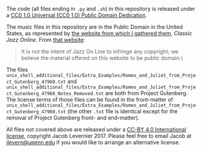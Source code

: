 The code (all files ending in `.py` and `.sh`) in this repository is released under a [CC0 1.0 Universal (CC0 1.0) Public Domain Dedication](https://creativecommons.org/publicdomain/zero/1.0/).

The music files in this repository are in the Public Domain in the United States, as represented by [the website from which I gathered them](http://www.jazz-on-line.com/artists/Dave_Brubeck.htm), *Classic Jazz Online.* From [that website](http://www.jazz-on-line.com/Miscelleanous.htm):

> It is not the intent of Jazz On Line to infringe any copyright; we believe the material offered on this website to be public domain.\

The files `unix_shell_additional_files/Extra_Examples/Romeo_and_Juliet_from_Project_Gutenberg_47960.txt` and `unix_shell_additional_files/Extra_Examples/Romeo_and_Juliet_from_Project_Gutenberg_47960_Notes_Removed.txt` are both from Project Gutenberg. The license terms of those files can be found in the front-matter of `unix_shell_additional_files/Extra_Examples/Romeo_and_Juliet_from_Project_Gutenberg_47960.txt` (the other `.txt` file is identical except for the removal of Project Gutenberg front- and end-matter).

All files not covered above are released under a [CC-BY 4.0 International license](https://creativecommons.org/licenses/by/4.0/), copyright Jacob Levernier 2017. Please feel free to email Jacob at <jlevern@upenn.edu> if you would like to arrange an alternative license.